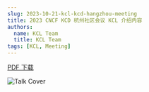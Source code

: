 ```yaml
---
slug: 2023-10-21-kcl-kcd-hangzhou-meeting
title: 2023 CNCF KCD 杭州社区会议 KCL 介绍内容
authors:
  name: KCL Team
  title: KCL Team
tags: [KCL, Meeting]
---
```


[PDF 下载](https://kcl-lang.io/talks/kcl-cncf-kcd-hangzhou2023.pdf)

![Talk Cover](/img/blog/2023-10-21-kcl-kcd-hangzhou-meeting/talk-cover.png)
